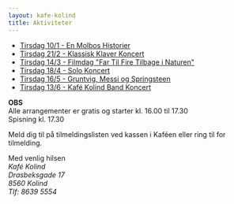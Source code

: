 ```yaml
---
layout: kafe-kolind
title: Aktiviteter
---
```


* [Tirsdag 10/1 - En Molbos Historier](arr_01-10)
* [Tirsdag 21/2 - Klassisk Klaver Koncert](arr_02-21)
* [Tirsdag 14/3 - Filmdag "Far Til Fire Tilbage i Naturen"](arr_03-14)
* [Tirsdag 18/4 - Solo Koncert](arr_04-18)
* [Tirsdag 16/5 - Gruntvig, Messi og Springsteen](arr_05-16)
* [Tirsdag 13/6 - Kafé Kolind Band Koncert](arr_06-13)

**OBS**  
Alle arrangementer er gratis og starter kl. 16.00 til 17.30  
Spisning kl. 17.30

Meld dig til på tilmeldingslisten ved kassen i Kaféen eller ring til for tilmelding.

Med venlig hilsen  
*Kafé Kolind*  
*Drasbeksgade 17*  
*8560 Kolind*  
*Tlf: 8639 5554*  
